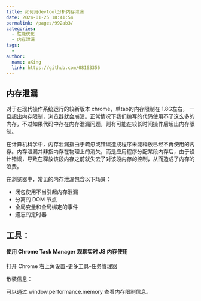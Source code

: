 ```yaml
---
title: 如何用devtool分析内存泄漏
date: 2024-01-25 18:41:54
permalink: /pages/992ab3/
categories:
  - 性能优化
  - 内存泄漏
tags:
  - 
author: 
  name: aXing
  link: https://github.com/08163356
---
```


## 内存泄漏

对于在现代操作系统运行的较新版本 chrome，单tab的内存限制在 1.8G左右， 一旦超出内存限制，浏览器就会崩溃。正常情况下我们编写的代码使用不了这么多的内存，不过如果代码中存在内存泄漏问题，则有可能在较长时间操作后超出内存限制。

在计算机科学中，内存泄漏指由于疏忽或错误造成程序未能释放已经不再使用的内存。内存泄漏并非指内存在物理上的消失，而是应用程序分配某段内存后，由于设计错误，导致在释放该段内存之前就失去了对该段内存的控制，从而造成了内存的浪费。

在浏览器中，常见的内存泄漏包含以下场景：

- 闭包使用不当引起内存泄漏
- 分离的 DOM 节点
- 全局变量和全局绑定的事件
- 遗忘的定时器

## 工具：

#### 使用 Chrome Task Manager 观察实时 JS 内存使用

打开 Chrome 右上角设置-更多工具-任务管理器

散装信息：

可以通过 window.performance.memory 查看内存限制信息。